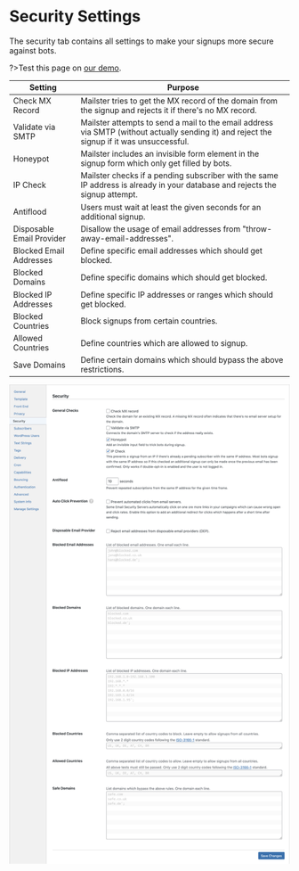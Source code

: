# Security Settings

The security tab contains all settings to make your signups more secure against bots.

?>Test this page on [our demo](https://demo.mailster.co/wp-admin/edit.php?post_type=newsletter&page=mailster_settings#security).

| Setting                   | Purpose                                                                                                                                    |
| ------------------------- | ------------------------------------------------------------------------------------------------------------------------------------------ |
| Check MX Record           | Mailster tries to get the MX record of the domain from the signup and rejects it if there's no MX record.                                  |
| Validate via SMTP         | Mailster attempts to send a mail to the email address via SMTP (without actually sending it) and reject the signup if it was unsuccessful. |
| Honeypot                  | Mailster includes an invisible form element in the signup form which only get filled by bots.                                              |
| IP Check                  | Mailster checks if a pending subscriber with the same IP address is already in your database and rejects the signup attempt.               |
| Antiflood                 | Users must wait at least the given seconds for an additional signup.                                                                       |
| Disposable Email Provider | Disallow the usage of email addresses from "throw-away-email-addresses".                                                                   |
| Blocked Email Addresses   | Define specific email addresses which should get blocked.                                                                                  |
| Blocked Domains           | Define specific domains which should get blocked.                                                                                          |
| Blocked IP Addresses      | Define specific IP addresses or ranges which should get blocked.                                                                           |
| Blocked Countries         | Block signups from certain countries.                                                                                                      |
| Allowed Countries         | Define countries which are allowed to signup.                                                                                              |
| Save Domains              | Define certain domains which should bypass the above restrictions.                                                                         |

![General Settings Screen](/assets/settings-security.png)

